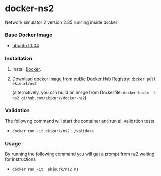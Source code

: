 # docker-ns2
Network simulator 2 version 2.35 running inside docker

### Base Docker Image

* [ubuntu:10:04](https://registry.hub.docker.com/u/library/ubuntu/)

### Installation

1. Install [Docker](https://www.docker.com/).

2. Download [docker image](https://registry.hub.docker.com/u/ekiourk/ns2/) from public [Docker Hub Registry](https://registry.hub.docker.com/): `docker pull ekiourk/ns2`

   (alternatively, you can build an image from Dockerfile: `docker build -t ns2 github.com/ekiourk/docker-ns2`)

### Validation
The following command will start the container and run all validation tests
* `docker run -it ekiourk/ns2 ./validate`

### Usage
By running the following command you will get a prompt from ns2 waiting for instructions
* `docker run -it  ekiourk/ns2 ns`

